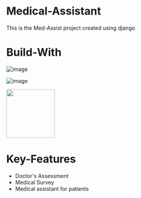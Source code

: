# Medical-Assistant
This is the Med-Assist project created using django



# Build-With
![image](https://user-images.githubusercontent.com/105597363/232670998-a98e5389-f73b-4b53-89ef-2d44901c94da.png)

![image](https://user-images.githubusercontent.com/105597363/232671481-fe18a9e9-8c01-4b20-b82d-a12e38425129.png)

<img src="https://user-images.githubusercontent.com/105597363/232675211-db4d8ac4-6973-41f6-8889-ac9a0a812d5e.png" width="128">



# Key-Features

- Doctor's Assessment
- Medical Survey
- Medical assistant for patients


